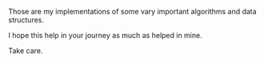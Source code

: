 Those are my implementations of some vary important algorithms and data structures.

I hope this help in your journey as much as helped in mine.

Take care.
